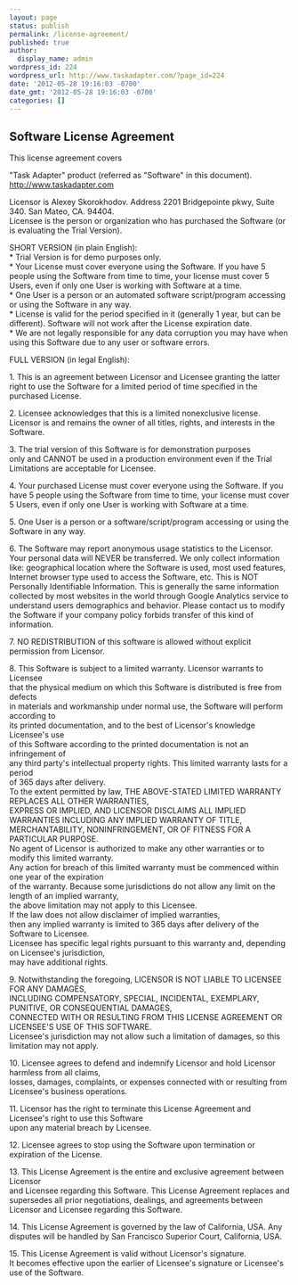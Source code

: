 ```yaml
---
layout: page
status: publish
permalink: /license-agreement/
published: true
author:
  display_name: admin
wordpress_id: 224
wordpress_url: http://www.taskadapter.com/?page_id=224
date: '2012-05-28 19:16:03 -0700'
date_gmt: '2012-05-28 19:16:03 -0700'
categories: []
---
```


## Software License Agreement

This license agreement covers

 "Task Adapter" product (referred as "Software" in this document).<br />
 http://www.taskadapter.com</p>
<p>Licensor is Alexey Skorokhodov. Address 2201 Bridgepointe pkwy, Suite 340. San Mateo, CA. 94404.<br />
Licensee is the person or organization who has purchased the Software (or is evaluating the Trial Version).  </p>
<p>SHORT VERSION (in plain English):<br />
* Trial Version is for demo purposes only.<br />
* Your License must cover everyone using the Software. If you have 5 people using the Software from time to time, your license must cover 5 Users, even if only one User is working with Software at a time.<br />
* One User is a person or an automated software script/program accessing or using the Software in any way.<br />
* License is valid for the period specified in it (generally 1 year, but can be different). Software will not work after the License expiration date.<br />
* We are not legally responsible for any data corruption you may have when using this Software due to any user or software errors.</p>
<p>FULL VERSION (in legal English):</p>
<p>1. This is an agreement between Licensor and Licensee granting the latter right to use the Software for a limited period of time specified in the purchased License.</p>
<p>2. Licensee acknowledges that this is a limited nonexclusive license.<br />
Licensor is and remains the owner of all titles, rights, and interests in the Software.</p>
<p>3. The trial version of this Software is for demonstration purposes<br />
only and CANNOT be used in a production environment even if the Trial Limitations are acceptable for Licensee.</p>
<p>4. Your purchased License must cover everyone using the Software. If you have 5 people using the Software from time to time, your license must cover 5 Users, even if only one User is working with Software at a time.</p>
<p>5. One User is a person or a software/script/program accessing or using the Software in any way.</p>
<p>6. The Software may report anonymous usage statistics to the Licensor. Your personal data will NEVER be transferred. We only collect information like: geographical location where the Software is used, most used features, Internet browser type used to access the Software, etc. This is NOT Personally Identifiable Information. This is generally the same information collected by most websites in the world through Google Analytics service to understand users demographics and behavior. Please contact us to modify the Software if your company policy forbids transfer of this kind of information.  </p>
<p>7. NO REDISTRIBUTION of this software is allowed without explicit permission from Licensor.</p>
<p>8. This Software is subject to a limited warranty. Licensor warrants to Licensee<br />
that the physical medium on which this Software is distributed is free from defects<br />
in materials and workmanship under normal use, the Software will perform according to<br />
its printed documentation, and to the best of Licensor's knowledge Licensee's use<br />
of this Software according to the printed documentation is not an infringement of<br />
any third party's intellectual property rights. This limited warranty lasts for a period<br />
of 365 days after delivery.<br />
To the extent permitted by law, THE ABOVE-STATED LIMITED WARRANTY REPLACES ALL OTHER WARRANTIES,<br />
EXPRESS OR IMPLIED, AND LICENSOR DISCLAIMS ALL IMPLIED WARRANTIES INCLUDING ANY IMPLIED WARRANTY OF TITLE,<br />
MERCHANTABILITY, NONINFRINGEMENT, OR OF FITNESS FOR A PARTICULAR PURPOSE.<br />
No agent of Licensor is authorized to make any other warranties or to modify this limited warranty.<br />
Any action for breach of this limited warranty must be commenced within one year of the expiration<br />
of the warranty. Because some jurisdictions do not allow any limit on the length of an implied warranty,<br />
the above limitation may not apply to this Licensee.<br />
If the law does not allow disclaimer of implied warranties,<br />
then any implied warranty is limited to 365 days after delivery of the Software to Licensee.<br />
Licensee has specific legal rights pursuant to this warranty and, depending on Licensee's jurisdiction,<br />
may have additional rights.</p>
<p>9. Notwithstanding the foregoing, LICENSOR IS NOT LIABLE TO LICENSEE FOR ANY DAMAGES,<br />
INCLUDING COMPENSATORY, SPECIAL, INCIDENTAL, EXEMPLARY, PUNITIVE, OR CONSEQUENTIAL DAMAGES,<br />
CONNECTED WITH OR RESULTING FROM THIS LICENSE AGREEMENT OR LICENSEE'S USE OF THIS SOFTWARE.<br />
Licensee's jurisdiction may not allow such a limitation of damages, so this limitation may not apply.</p>
<p>10. Licensee agrees to defend and indemnify Licensor and hold Licensor harmless from all claims,<br />
losses, damages, complaints, or expenses connected with or resulting from Licensee's business operations.</p>
<p>11. Licensor has the right to terminate this License Agreement and Licensee's right to use this Software<br />
upon any material breach by Licensee.</p>
<p>12. Licensee agrees to stop using the Software upon termination or expiration of the License.</p>
<p>13. This License Agreement is the entire and exclusive agreement between Licensor<br />
and Licensee regarding this Software. This License Agreement replaces and supersedes all prior negotiations, dealings, and agreements between Licensor and Licensee regarding this Software.</p>
<p>14. This License Agreement is governed by the law of California, USA. Any disputes will be handled by San Francisco Superior Court, California, USA. </p>
<p>15. This License Agreement is valid without Licensor's signature.<br />
It becomes effective upon the earlier of Licensee's signature or Licensee's use of the Software.</p>
